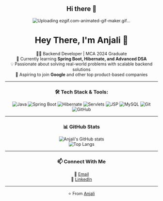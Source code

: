 <div align="center">

## Hi there 👋
![Uploading ezgif.com-animated-gif-maker.gif…]()



# Hey There, I'm Anjali 👋  

👩‍💻 Backend Developer | MCA 2024 Graduate  
🌱 Currently learning **Spring Boot, Hibernate, and Advanced DSA**  
💡 Passionate about solving real-world problems with scalable backend solutions  
🚀 Aspiring to join **Google** and other top product-based companies  

---

### 🛠️ Tech Stack & Tools:
![Java](https://img.shields.io/badge/Java-ED8B00?style=for-the-badge&logo=openjdk&logoColor=white)
![Spring Boot](https://img.shields.io/badge/SpringBoot-6DB33F?style=for-the-badge&logo=springboot&logoColor=white)
![Hibernate](https://img.shields.io/badge/Hibernate-59666C?style=for-the-badge&logo=hibernate&logoColor=white)
![Servlets](https://img.shields.io/badge/Servlets-4285F4?style=for-the-badge&logo=java&logoColor=white)
![JSP](https://img.shields.io/badge/JSP-007396?style=for-the-badge&logo=java&logoColor=white)
![MySQL](https://img.shields.io/badge/MySQL-005C84?style=for-the-badge&logo=mysql&logoColor=white)
![Git](https://img.shields.io/badge/Git-F05032?style=for-the-badge&logo=git&logoColor=white)
![GitHub](https://img.shields.io/badge/GitHub-100000?style=for-the-badge&logo=github&logoColor=white)

---

### 📊 GitHub Stats
![Anjali's GitHub stats](https://github-readme-stats.vercel.app/api?username=Anjali22-07&show_icons=true&theme=tokyonight)  
![Top Langs](https://github-readme-stats.vercel.app/api/top-langs/?username=Anjali22-07&layout=compact&theme=tokyonight)

---


### 📫 Connect With Me
 📧 [Email](anj7944@gmail.com)  
 💼 [LinkedIn](https://www.linkedin.com/in/anjali-singh-061685287/)  


---

⭐ From [Anjali](https://github.com/Anjali22-07)

</div>
